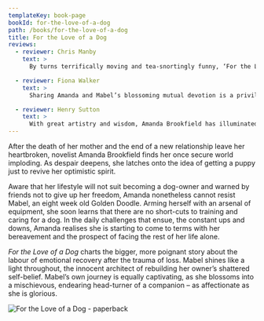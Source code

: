 ```yaml
---
templateKey: book-page
bookId: for-the-love-of-a-dog
path: /books/for-the-love-of-a-dog
title: For the Love of a Dog
reviews:
  - reviewer: Chris Manby
    text: >
      By turns terrifically moving and tea-snortingly funny, ‘For the Love of a Dog’ is my life-affirming must-read of the year.

  - reviewer: Fiona Walker
    text: >
      Sharing Amanda and Mabel’s blossoming mutual devotion is a privilege, terribly addictive to read, as laughter-filled as it is honest.

  - reviewer: Henry Sutton
    text: >
      With great artistry and wisdom, Amanda Brookfield has illuminated what it means to get your life on track.This is a book that’ll teach you to sit, be still, and listen to yourself.
---
```


After the death of her mother and the end of a new relationship leave her heartbroken, novelist Amanda Brookfield finds her once secure world imploding. As despair deepens, she latches onto the idea of getting a puppy just to revive her optimistic spirit.

Aware that her lifestyle will not suit becoming a dog-owner and warned by friends not to give up her freedom, Amanda nonetheless cannot resist Mabel, an eight week old Golden Doodle. Arming herself with an arsenal of equipment, she soon learns that there are no short-cuts to training and caring for a dog. In the daily challenges that ensue, the constant ups and downs, Amanda realises she is starting to come to terms with her bereavement and the prospect of facing the rest of her life alone.

_For the Love of a Dog_ charts the bigger, more poignant story about the labour of emotional recovery after the trauma of loss. Mabel shines like a light throughout, the innocent architect of rebuilding her owner’s shattered self-belief. Mabel’s own journey is equally captivating, as she blossoms into a mischievous, endearing head-turner of a companion – as affectionate as she is glorious.

![For the Love of a Dog - paperback](/img/screenshot-2019-04-23-at-08.23.16.png 'For the Love of a Dog - paperback')
